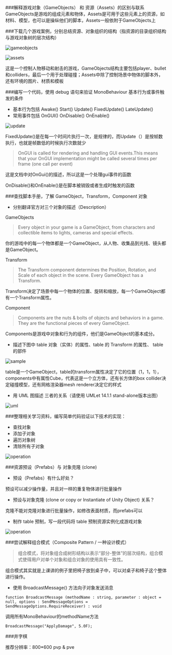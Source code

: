 ###解释游戏对象（GameObjects） 和 资源（Assets）的区别与联系
GameObjects是游戏的组成元素和物体，Assets是可用于这些元素上的资源，如材料、模型，也可以是操纵他们的脚本，Assets一般依附于GameObjects上  


###下载几个游戏案例，分别总结资源、对象组织的结构（指资源的目录组织结构与游戏对象树的层次结构）

![gameobjects](questions/gameobjects.jpg)

![assets](questions/assets.jpg)

这是一个控制人物移动和射击的游戏，GameObjects结构主要包括player、bullet和colliders，最后一个用于处理碰撞；Assets中除了控制场景中物体的脚本外，还有环境的图片、材质和模板


###编写一个代码，使用 debug 语句来验证 MonoBehaviour 基本行为或事件触发的条件
* 基本行为包括 Awake() Start() Update() FixedUpdate() LateUpdate()
* 常用事件包括 OnGUI() OnDisable() OnEnable()

![update](questions/update.jpg)

FixedUpdate()是在每一个时间片执行一次，是规律的，而Update（）是按帧数执行，也就是帧数低的时候执行次数就少


>OnGUI is called for rendering and handling GUI events.This means that your OnGUI implementation might be called several times per frame (one call per event)

这是文档中对OnGui()的描述，所以这是一个处理gui事件的函数

OnDisable()和OnEnable()是在脚本被销毁或者生成时触发的函数
    

###查找脚本手册，了解 GameObject，Transform，Component 对象
* 分别翻译官方对三个对象的描述（Description）

GameObjects
>Every object in your game is a GameObject, from characters and collectible items to lights, cameras and special effects. 

你的游戏中的每一个物体都是一个GameObject，从人物、收集品到光线、镜头都是GameObject。

Transform
>The Transform component determines the Position, Rotation, and Scale of each object in the scene. Every GameObject has a Transform.

Transform决定了场景中每一个物体的位置、旋转和缩放，每一个GameObject都有一个Transform属性。

Component
>Components are the nuts & bolts of objects and behaviors in a game. They are the functional pieces of every GameObject.

Components是游戏中对象和行为的组件，他们是GameObject的基本成分。

* 描述下图中 table 对象（实体）的属性、table 的 Transform 的属性、 table 的部件

![sample](questions/sample.jpg)

table是一个GameObject，table的transform属性决定了它的位置（1，1，1），components中有属性Cube，代表这是一个立方体，还有长方体的box collider决定碰撞模型，还有网格渲染器mesh renderer决定它的样式

* 用 UML 图描述 三者的关系（请使用 UMLet 14.1.1 stand-alone版本出图）

![uml](questions/umla.jpg)


###整理相关学习资料，编写简单代码验证以下技术的实现：
* 查找对象
* 添加子对象
* 遍历对象树
* 清除所有子对象

![operation](questions/operation.jpg)

###资源预设（Prefabs）与 对象克隆 (clone)
* 预设（Prefabs）有什么好处？

预设可以减少操作量，并且对一样的重复物体进行批量操作

* 预设与对象克隆 (clone or copy or Instantiate of Unity Object) 关系？

克隆不能对克隆对象进行批量操作，如修改表面材质，而prefabs可以

* 制作 table 预制，写一段代码将 table 预制资源实例化成游戏对象

![operation](questions/prefabs.jpg)

###尝试解释组合模式（Composite Pattern / 一种设计模式）

>组合模式，将对象组合成树形结构以表示“部分-整体”的层次结构，组合模式使得用户对单个对象和组合对象的使用具有一致性。

组合模式其实就是上课讲的例子里把椅子放到桌子中，可以对桌子和椅子这个整体进行操作。

* 使用 BroadcastMessage() 方法向子对象发送消息

`function BroadcastMessage (methodName : string, parameter : object = null, options : SendMessageOptions = SendMessageOptions.RequireReceiver) : void`

调用所有MonoBehaviour的methodName方法

`BroadcastMessage("ApplyDamage", 5.0F);`


###井字棋

推荐分辨率：800*600
pvp & pve

